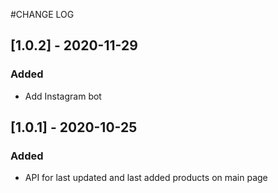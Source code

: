 #CHANGE LOG

## [1.0.2] - 2020-11-29
### Added
 - Add Instagram bot

## [1.0.1] - 2020-10-25
### Added
- API for last updated and last added products on main page
